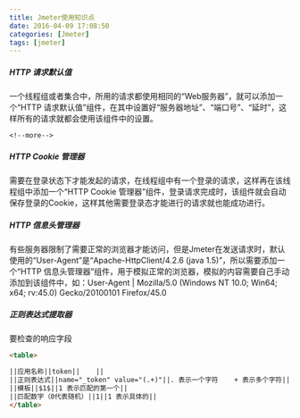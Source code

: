 ```yaml
---
title: Jmeter使用知识点
date: 2016-04-09 17:08:50
categories: [Jmeter]
tags: [jmeter]
---
```


##### HTTP 请求默认值
一个线程组或者集合中，所用的请求都使用相同的“Web服务器”，就可以添加一个“HTTP 请求默认值”组件，在其中设置好“服务器地址”、“端口号”、“延时”，这样所有的请求就都会使用该组件中的设置。

    <!--more-->

##### HTTP Cookie 管理器
需要在登录状态下才能发起的请求，在线程组中有一个登录的请求，这样再在该线程组中添加一个“HTTP Cookie 管理器”组件，登录请求完成时，该组件就会自动保存登录的Cookie，这样其他需要登录态才能进行的请求就也能成功进行。

##### HTTP 信息头管理器
有些服务器限制了需要正常的浏览器才能访问，但是Jmeter在发送请求时，默认使用的“User-Agent”是“Apache-HttpClient/4.2.6 (java 1.5)”，所以需要添加一个“HTTP 信息头管理器”组件，用于模拟正常的浏览器，模拟的内容需要自己手动添加到该组件中，如：User-Agent | Mozilla/5.0 (Windows NT 10.0; Win64; x64; rv:45.0) Gecko/20100101 Firefox/45.0

##### 正则表达式提取器
要检查的响应字段
``` html
<table>

||应用名称||token||    ||
||正则表达式||name="_token" value="(.+)"||. 表示一个字符    + 表示多个字符||
||模板||$1$||1 表示匹配的第一个||
||匹配数字（0代表随机）||1||1 表示具体的||
</table>
```
